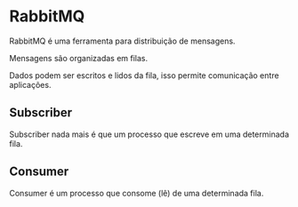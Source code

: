 # RabbitMQ

RabbitMQ é uma ferramenta para distribuição de mensagens.

Mensagens são organizadas em filas.

Dados podem ser escritos e lidos da fila, isso permite comunicação entre aplicações.

## Subscriber

Subscriber nada mais é que um processo que escreve em uma determinada fila.

## Consumer

Consumer é um processo que consome (lê) de uma determinada fila.